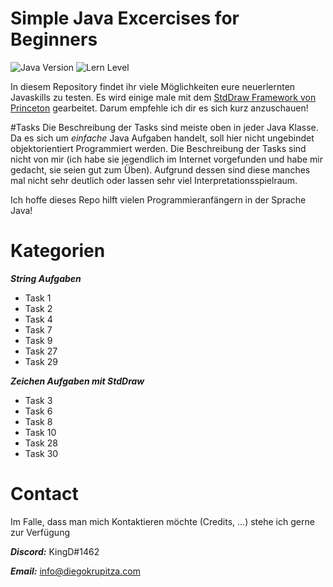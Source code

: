 # Simple Java Excercises for Beginners

![Java Version](https://img.shields.io/badge/Java-1.8-green.svg "Java Version")
![Lern Level](https://img.shields.io/badge/Level-Beginner%20Friendly-blue.svg "Beginner Friendly")



In diesem Repository findet ihr viele Möglichkeiten eure neuerlernten Javaskills zu testen. Es wird einige male mit dem [StdDraw Framework von Princeton](https://introcs.cs.princeton.edu/java/stdlib/javadoc/StdDraw.html) gearbeitet. Darum empfehle ich dir es sich kurz anzuschauen! 

#Tasks 
Die Beschreibung der Tasks sind meiste oben in jeder Java Klasse. Da es sich um *einfache* Java Aufgaben handelt, soll hier nicht ungebindet objektorientiert Programmiert werden.
Die Beschreibung der Tasks sind nicht von mir (ich habe sie jegendlich im Internet vorgefunden und habe mir gedacht, sie seien gut zum Üben). Aufgrund dessen sind diese manches mal nicht sehr deutlich oder lassen sehr viel Interpretationsspielraum.

Ich hoffe dieses Repo hilft vielen Programmieranfängern in der Sprache Java!

# Kategorien
_**String Aufgaben**_
* Task 1
* Task 2
* Task 4
* Task 7
* Task 9
* Task 27
* Task 29

_**Zeichen Aufgaben mit StdDraw**_
* Task 3
* Task 6
* Task 8
* Task 10
* Task 28
* Task 30

# Contact
Im Falle, dass man mich Kontaktieren möchte (Credits, ...) stehe ich gerne zur Verfügung

**_Discord:_**  KingD#1462

_**Email:**_  info@diegokrupitza.com
 